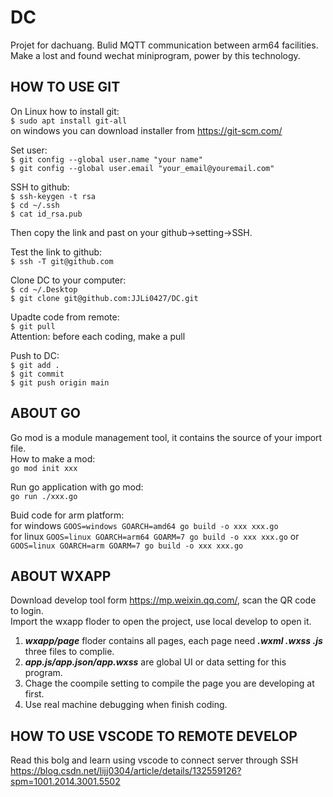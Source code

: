 # DC
Projet for dachuang. Bulid MQTT communication between arm64 facilities. Make a lost and found wechat miniprogram, power by this technology.  

## HOW TO USE GIT 
On Linux how to install git:  
`$ sudo apt install git-all`  
on windows you can download installer from <https://git-scm.com/>  

Set user:  
`$ git config --global user.name "your name"`  
`$ git config --global user.email "your_email@youremail.com"`  

SSH to github:  
`$ ssh-keygen -t rsa`  
`$ cd ~/.ssh`  
`$ cat id_rsa.pub`  

Then copy the link and past on your github->setting->SSH.  

Test the link to github:  
`$ ssh -T git@github.com`  

Clone DC to your computer:  
`$ cd ~/.Desktop`  
`$ git clone git@github.com:JJLi0427/DC.git`  

Upadte code from remote:  
`$ git pull`  
Attention: before each coding, make a pull  

Push to DC:  
`$ git add .`  
`$ git commit`  
`$ git push origin main`

## ABOUT GO
Go mod is a module management tool, it contains the source of your import file.  
How to make a mod:  
`go mod init xxx`  

Run go application with go mod:  
`go run ./xxx.go`  

Buid code for arm platform:  
for windows `GOOS=windows GOARCH=amd64 go build -o xxx xxx.go`  
for linux `GOOS=linux GOARCH=arm64 GOARM=7 go build -o xxx xxx.go` or `GOOS=linux GOARCH=arm GOARM=7 go build -o xxx xxx.go`

## ABOUT WXAPP
Download develop tool form <https://mp.weixin.qq.com/>, scan the QR code to login.  
Import the wxapp floder to open the project, use local develop to open it.  

1. ***wxapp/page*** floder contains all pages, each page need ***.wxml .wxss .js*** three files to complie.  
2. ***app.js/app.json/app.wxss*** are global UI or data setting for this program.  
3. Chage the coompile setting to compile the page you are developing at first.  
4. Use real machine debugging when finish coding.  

## HOW TO USE VSCODE TO REMOTE DEVELOP
Read this bolg and learn using vscode to connect server through SSH   
<https://blog.csdn.net/lijj0304/article/details/132559126?spm=1001.2014.3001.5502>


